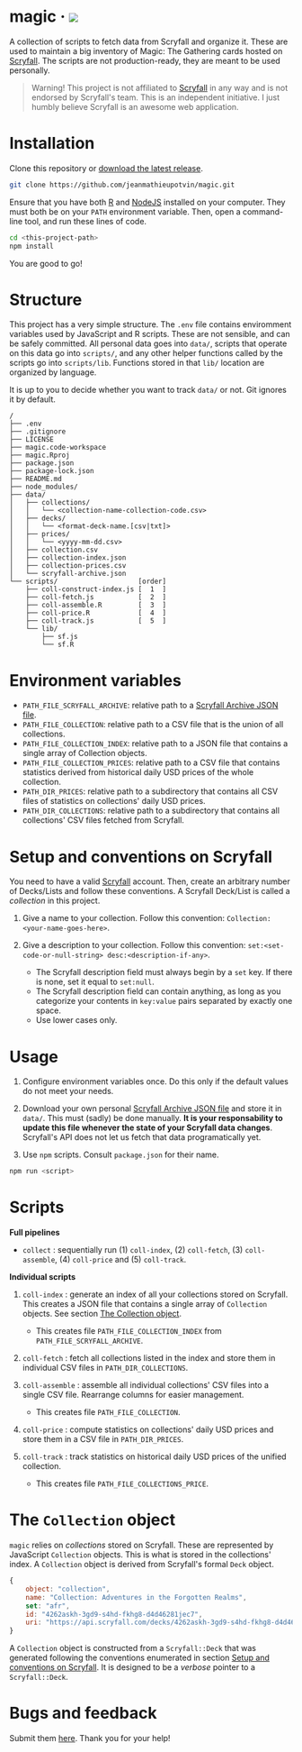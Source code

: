 # magic · ![](https://img.shields.io/badge/version-1.2.0-blue?style=flat-square)

A collection of scripts to fetch data from Scryfall and organize it. These are
used to maintain a big inventory of Magic: The Gathering cards hosted on 
[Scryfall](https://scryfall.com/). The scripts are not production-ready, they
are meant to be used personally.

> Warning! This project is not affiliated to [Scryfall](https://scryfall.com/)
> in any way and is not endorsed by Scryfall's team. This is an independent
> initiative. I just humbly believe Scryfall is an awesome web application.

# Installation

Clone this repository or
[download the latest release](https://github.com/jeanmathieupotvin/magic/releases).

```bash
git clone https://github.com/jeanmathieupotvin/magic.git
```

Ensure that you have both [R](https://www.r-project.org/) and 
[NodeJS](https://nodejs.dev/) installed on your computer. They must both be on
your `PATH` environment variable. Then, open a command-line tool, and run these
lines of code.

```bash
cd <this-project-path>
npm install
```

You are good to go!

# Structure

This project has a very simple structure. The `.env` file contains enviromment 
variables used by JavaScript and R scripts. These are not sensible, and can be
safely committed. All personal data goes into `data/`, scripts that operate on
this data go into `scripts/`, and any other helper functions called by the
scripts go into `scripts/lib`. Functions stored in that `lib/` location are
organized by language.

It is up to you to decide whether you want to track `data/` or not. Git
ignores it by default.

```
/
├── .env
├── .gitignore
├── LICENSE
├── magic.code-workspace
├── magic.Rproj
├── package.json
├── package-lock.json
├── README.md
├── node_modules/
├── data/
│   ├── collections/
│   │   └── <collection-name-collection-code.csv>
│   ├── decks/
│   │   └── <format-deck-name.[csv|txt]>
│   ├── prices/
│   │   └── <yyyy-mm-dd.csv>
│   ├── collection.csv
│   ├── collection-index.json
│   ├── collection-prices.csv
│   └── scryfall-archive.json
└── scripts/                    [order]
    ├── coll-construct-index.js [  1  ]
    ├── coll-fetch.js           [  2  ]
    ├── coll-assemble.R         [  3  ]
    ├── coll-price.R            [  4  ]
    ├── coll-track.js           [  5  ]
    └── lib/
        ├── sf.js
        └── sf.R
```

# Environment variables

- `PATH_FILE_SCRYFALL_ARCHIVE`: relative path to a 
[Scryfall Archive JSON file](https://scryfall.com/settings/archive).
- `PATH_FILE_COLLECTION`: relative path to a CSV file that is the
union of all collections.
- `PATH_FILE_COLLECTION_INDEX`: relative path to a JSON file that contains a
single array of Collection objects.
- `PATH_FILE_COLLECTION_PRICES`: relative path to a CSV file that contains
statistics derived from historical daily USD prices of the whole collection.
- `PATH_DIR_PRICES`: relative path to a subdirectory that contains all CSV files
of statistics on collections' daily USD prices.
- `PATH_DIR_COLLECTIONS`: relative path to a subdirectory that contains all 
collections' CSV files fetched from Scryfall.

# Setup and conventions on Scryfall

You need to have a valid [Scryfall](https://scryfall.com/) account. Then, create
an arbitrary number of Decks/Lists and follow these conventions. A Scryfall
Deck/List is called a *collection* in this project.

1. Give a name to your collection. Follow this convention: `Collection: <your-name-goes-here>`.
2. Give a description to your collection. Follow this convention:
`set:<set-code-or-null-string> desc:<description-if-any>`.
    
    - The Scryfall description field must always begin by a `set` key. If there
    is none, set it equal to `set:null`.
    - The Scryfall description field can contain anything, as long as you
    categorize your contents in `key:value` pairs separated by exactly one space.
    - Use lower cases only.

# Usage

1. Configure environment variables once. Do this only if the default values 
do not meet your needs.

2. Download your own personal 
[Scryfall Archive JSON file](https://scryfall.com/settings/archive) and store it
in `data/`. This must (sadly) be done manually. **It is your responsability to
update this file whenever the state of your Scryfall data changes**. Scryfall's
API does not let us fetch that data programatically yet.

3. Use `npm` scripts. Consult `package.json` for their name.

```bash
npm run <script>
```

# Scripts

**Full pipelines**
- `collect` : sequentially run (1) `coll-index`, (2) `coll-fetch`, 
(3) `coll-assemble`, (4) `coll-price` and (5) `coll-track`.

**Individual scripts**
1. `coll-index` : generate an index of all your collections stored on Scryfall. 
This creates a JSON file that contains a single array of `Collection` objects.
See section [The Collection object](#the-collection-object). 
    + This creates file `PATH_FILE_COLLECTION_INDEX` from `PATH_FILE_SCRYFALL_ARCHIVE`.

2. `coll-fetch` : fetch all collections listed in the index and store them in 
individual CSV files in `PATH_DIR_COLLECTIONS`.

3. `coll-assemble` : assemble all individual collections' CSV files into a 
single CSV file. Rearrange columns for easier management.
    + This creates file `PATH_FILE_COLLECTION`.

4. `coll-price` : compute statistics on collections' daily USD prices and store
them in a CSV file in `PATH_DIR_PRICES`.

5. `coll-track` : track statistics on historical daily USD prices of the unified
collection.
    + This creates file `PATH_FILE_COLLECTIONS_PRICE`.

# The `Collection` object

`magic` relies on *collections* stored on Scryfall. These are represented by
JavaScript `Collection` objects. This is what is stored in the collections'
index. A `Collection` object is derived from Scryfall's formal `Deck` object.

```js
{
    object: "collection",
    name: "Collection: Adventures in the Forgotten Realms",
    set: "afr",
    id: "4262askh-3gd9-s4hd-fkhg8-d4d46281jec7",
    uri: "https://api.scryfall.com/decks/4262askh-3gd9-s4hd-fkhg8-d4d46281jec7"
}
```

A `Collection` object is constructed from a `Scryfall::Deck` that was generated
following the conventions enumerated in section
[Setup and conventions on Scryfall](#setup-and-conventions-on-scryfall). It is
designed to be a *verbose* pointer to a `Scryfall::Deck`.

# Bugs and feedback

Submit them [here](https://github.com/jeanmathieupotvin/magic/issues/new).
Thank you for your help!

